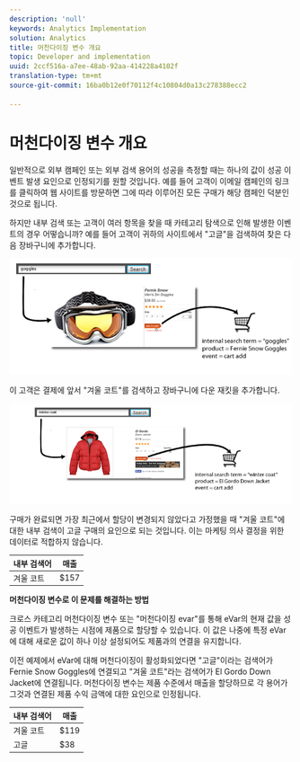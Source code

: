 ```yaml
---
description: 'null'
keywords: Analytics Implementation
solution: Analytics
title: 머천다이징 변수 개요
topic: Developer and implementation
uuid: 2ccf516a-a7ee-48ab-92aa-414228a4102f
translation-type: tm+mt
source-git-commit: 16ba0b12e0f70112f4c10804d0a13c278388ecc2

---
```



# 머천다이징 변수 개요

일반적으로 외부 캠페인 또는 외부 검색 용어의 성공을 측정할 때는 하나의 값이 성공 이벤트 발생 요인으로 인정되기를 원할 것입니다. 예를 들어 고객이 이메일 캠페인의 링크를 클릭하여 웹 사이트를 방문하면 그에 따라 이루어진 모든 구매가 해당 캠페인 덕분인 것으로 됩니다.

하지만 내부 검색 또는 고객이 여러 항목을 찾을 때 카테고리 탐색으로 인해 발생한 이벤트의 경우 어떻습니까? 예를 들어 고객이 귀하의 사이트에서 "고글"을 검색하여 찾은 다음 장바구니에 추가합니다.

![](assets/merch-example-goggles.png)

이 고객은 결제에 앞서 "겨울 코트"를 검색하고 장바구니에 다운 재킷을 추가합니다.

![](assets/merch-example-coat.png)

구매가 완료되면 가장 최근에서 할당이 변경되지 않았다고 가정했을 때 "겨울 코트"에 대한 내부 검색이 고글 구매의 요인으로 되는 것입니다. 이는 마케팅 의사 결정을 위한 데이터로 적합하지 않습니다.

| 내부 검색어 | 매출  |
|---|---|
| 겨울 코트 | $157 |

**머천다이징 변수로 이 문제를 해결하는 방법**

크로스 카테고리 머천다이징 변수 또는 "머천다이징 evar"를 통해 eVar의 현재 값을 성공 이벤트가 발생하는 시점에 제품으로 할당할 수 있습니다. 이 값은 나중에 특정 eVar에 대해 새로운 값이 하나 이상 설정되어도 제품과의 연결을 유지합니다.

이전 예제에서 eVar에 대해 머천다이징이 활성화되었다면 "고글"이라는 검색어가 Fernie Snow Goggles에 연결되고 "겨울 코트"라는 검색어가 El Gordo Down Jacket에 연결됩니다. 머천다이징 변수는 제품 수준에서 매출을 할당하므로 각 용어가 그것과 연결된 제품 수익 금액에 대한 요인으로 인정됩니다.

| 내부 검색어 | 매출  |
|---|---|
| 겨울 코트 | $119 |
| 고글 | $38 |

